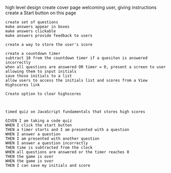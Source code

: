 high level design
    create cover page welcoming user, giving instructions
    create a Start button on this page

    create set of questions
    make answers appear in boxes
    make answers clickable
    make answers provide feedback to users

    create a way to store the user's score
    
    create a countdown timer
    subtract 10 from the countdown timer if a quesiton is answered incorrectly
    when all questions are answered OR timer = 0, present a screen to user allowing them to input initials
    save those initials to a list
    allow users to access the initials list and scores from a View Highscores link

    Create option to clear highscores
    


    timed quiz on JavaScript fundamentals that stores high scores

    GIVEN I am taking a code quiz
    WHEN I click the start button
    THEN a timer starts and I am presented with a question
    WHEN I answer a question
    THEN I am presented with another question
    WHEN I answer a question incorrectly
    THEN time is subtracted from the clock
    WHEN all questions are answered or the timer reaches 0
    THEN the game is over
    WHEN the game is over
    THEN I can save my initials and score